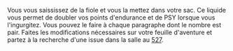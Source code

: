 Vous vous saississez de la fiole et vous la mettez dans votre sac. Ce liquide vous permet de doubler vos points d'endurance et de PSY lorsque vous l'ingurgitez. Vous pouvez le faire à chaque paragraphe dont le nombre est pair. Faites les modifications nécessaires sur votre feuille d'aventure et partez à la recherche d'une issue dans la salle au [527](527).
